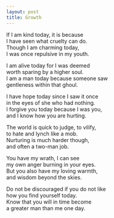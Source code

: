 ```yaml
---
layout: post
title: Growth
---
```


If I am kind today, it is because  
I have seen what cruelty can do.  
Though I am charming today,  
I was once repulsive in my youth.

I am alive today for I was deemed  
worth sparing by a higher soul.  
I am a man today because someone saw  
gentleness within that ghoul.

I have hope today since I saw it once  
in the eyes of she who had nothing.  
I forgive you today because I was you,  
and I know how you are hurting.

The world is quick to judge, to vilify,  
to hate and lynch like a mob.  
Nurturing is much harder though,  
and often a two-man job.

You have my wrath, I can see  
my own anger burning in your eyes.  
But you also have my loving warmth,  
and wisdom beyond the skies.

Do not be discouraged if you do not like  
how you find yourself today.  
Know that you will in time become  
a greater man than me one day.
